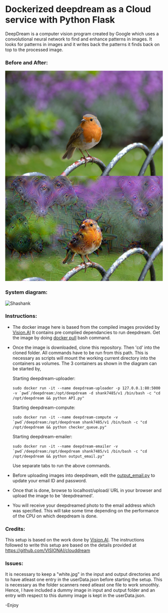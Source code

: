 # Dockerized deepdream as a Cloud service with Python Flask

DeepDream is a computer vision program created by Google which uses a convolutional neural network to find and enhance patterns in images. It looks for patterns in images and it writes back the patterns it finds back on top to the processed image. 

### Before and After:
![Shashank](https://raw.githubusercontent.com/shank7485/DeepDream-with-Flask/master/Other/combine_images.jpg)

### System diagram:
![Shashank](https://raw.githubusercontent.com/shank7485/DeepDream-with-Flask/master/Other/diagram.png)

### Instructions:
* The docker image here is based from the compiled images provided by [Vision.AI](https://github.com/VISIONAI/clouddream)
  It contains pre complied dependancies to run deepdream. Get the image by doing [docker             pull](https://docs.docker.com/engine/reference/commandline/pull/) bash command. 
* Once the image is downloaded, clone this repository. Then 'cd' into the cloned folder. All commands have to be run 
  from this path. This is necessary as scripts will mount the working current directory into the containers as volumes. The   3 containers as shown in the diagram can be started by,

  Starting deepdream-uploader:

  ```
  sudo docker run -it --name deepdream-uploader -p 127.0.0.1:80:5000 -v `pwd`/deepdream:/opt/deepdream -d shank7485/v1 /bin/bash -c "cd /opt/deepdream && python API.py"
  ```
  
  Starting deepdream-compute:
  
  ```
  sudo docker run -it --name deepdream-compute -v `pwd`/deepdream:/opt/deepdream shank7485/v1 /bin/bash -c "cd /opt/deepdream && python checker_queue.py"
  ```
  
  Starting deepdream-emailer:
  
  ```
  sudo docker run -it --name deepdream-emailer -v `pwd`/deepdream:/opt/deepdream shank7485/v1 /bin/bash -c "cd /opt/deepdream && python output_email.py"
  ```
  
  Use separate tabs to run the above commands. 
* Before uploading images into deepdream, edit the [output_email.py](https://raw.githubusercontent.com/shank7485/Dockerized-DeepDream-with-Flask/master/deepdream/output_email.py) to update your email ID and password. 
* Once that is done, browse to localhost/upload/ URL in your browser and upload the image to be 'deepdreamed'.
* You will receive your deepdreamed photo to the email address which was specified. This will take some time depending on
  the performance of the CPU on which deepdream is done. 

### Credits:
This setup is based on the work done by [Vision.AI](https://vision.ai/). The instructions followed to write this setup are based on the details provided at https://github.com/VISIONAI/clouddream

### Issues:
It is necessary to keep a "white.jpg" in the input and output directories and to have atleast one entry in the userData.json before starting the setup. This is necessary as the folder scanners need atleast one file to work smoothly. Hence, I have included a dummy image in input and output folder and an entry with respect to this dummy image is kept in the userData.json.

-Enjoy
